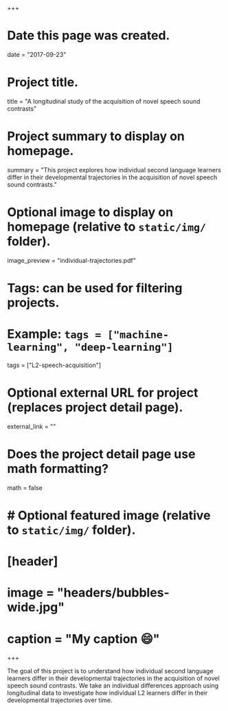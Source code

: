 +++
# Date this page was created.
date = "2017-09-23"

# Project title.
title = "A longitudinal study of the acquisition of novel speech sound contrasts"

# Project summary to display on homepage.
summary = "This project explores how individual second language learners differ in their developmental trajectories in the acquisition of novel speech sound contrasts."

# Optional image to display on homepage (relative to `static/img/` folder).
image_preview = "individual-trajectories.pdf"

# Tags: can be used for filtering projects.
# Example: `tags = ["machine-learning", "deep-learning"]`
tags = ["L2-speech-acquisition"]

# Optional external URL for project (replaces project detail page).
external_link = ""

# Does the project detail page use math formatting?
math = false

# # Optional featured image (relative to `static/img/` folder).
# [header]
# image = "headers/bubbles-wide.jpg"
# caption = "My caption :smile:"

+++

The goal of this project is to understand how individual second language learners differ in their developmental trajectories in the acquisition of novel speech sound contrasts. We take an individual differences approach using longitudinal data to investigate how individual L2 learners differ in their developmental trajectories over time.
